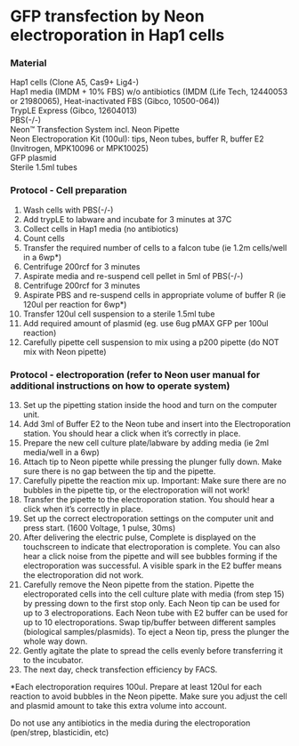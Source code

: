 # GFP transfection by Neon electroporation in Hap1 cells

### Material
Hap1 cells (Clone A5, Cas9+ Lig4-) </br>
Hap1 media (IMDM + 10% FBS) w/o antibiotics (IMDM (Life Tech, 12440053 or 21980065), Heat-inactivated FBS (Gibco, 10500-064)) </br>
TrypLE Express (Gibco, 12604013) </br>
PBS(-/-) </br>
Neon™ Transfection System incl. Neon Pipette </br>
Neon Electroporation Kit (100ul): tips, Neon tubes, buffer R, buffer E2 (Invitrogen, MPK10096 or MPK10025) </br>
GFP plasmid </br>
Sterile 1.5ml tubes </br>

### Protocol - Cell preparation
1.	Wash cells with PBS(-/-)
2.	Add trypLE to labware and incubate for 3 minutes at 37C
3.	Collect cells in Hap1 media (no antibiotics)
4.	Count cells
5.	Transfer the required number of cells to a falcon tube (ie 1.2m cells/well in a 6wp*) 
6.	Centrifuge 200rcf for 3 minutes
7.	Aspirate media and re-suspend cell pellet in 5ml of PBS(-/-)
8.	Centrifuge 200rcf for 3 minutes
9.	Aspirate PBS and re-suspend cells in appropriate volume of buffer R (ie 120ul per reaction for 6wp*)
10.	Transfer 120ul cell suspension to a sterile 1.5ml tube
11.	Add required amount of plasmid (eg. use 6ug pMAX GFP per 100ul reaction)
12.	Carefully pipette cell suspension to mix using a p200 pipette (do NOT mix with Neon pipette)

### Protocol - electroporation (refer to Neon user manual for additional instructions on how to operate system)
13.	Set up the pipetting station inside the hood and turn on the computer unit.
14.	Add 3ml of Buffer E2 to the Neon tube and insert into the Electroporation station. You should hear a click when it’s correctly in place.
15.	Prepare the new cell culture plate/labware by adding media (ie 2ml media/well in a 6wp)
16.	Attach tip to Neon pipette while pressing the plunger fully down. Make sure there is no gap between the tip and the pipette.
17.	Carefully pipette the reaction mix up. Important: Make sure there are no bubbles in the pipette tip, or the electroporation will not work!
18.	Transfer the pipette to the electroporation station. You should hear a click when it’s correctly in place.
19.	Set up the correct electroporation settings on the computer unit and press start. (1600 Voltage, 1 pulse, 30ms)
20.	After delivering the electric pulse, Complete is displayed on the touchscreen to indicate that electroporation is complete. You can also hear a click noise from the pipette and will see bubbles forming if the electroporation was successful. A visible spark in the E2 buffer means the electroporation did not work.
21.	Carefully remove the Neon pipette from the station. Pipette the electroporated cells into the cell culture plate with media (from step 15) by pressing down to the first stop only.
Each Neon tip can be used for up to 3 electroporations. Each Neon tube with E2 buffer can be used for up to 10 electroporations. Swap tip/buffer between different samples (biological samples/plasmids). To eject a Neon tip, press the plunger the whole way down.
22.	Gently agitate the plate to spread the cells evenly before transferring it to the incubator.
23.	The next day, check transfection efficiency by FACS.


*Each electroporation requires 100ul. Prepare at least 120ul for each reaction to avoid bubbles in the Neon pipette. Make sure you adjust the cell and plasmid amount to take this extra volume into account.


Do not use any antibiotics in the media during the electroporation (pen/strep, blasticidin, etc)
